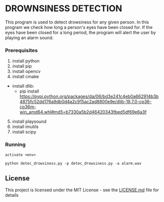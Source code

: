 # DROWNSINESS DETECTION

This program is used to detect drowsiness for any given person. In this program we check how long a person's eyes have been closed for. If the eyes have been closed for a long period, the program will alert the user by playing an alarm sound.

### Prerequisites

1) install python
2) install pip
3) install opencv
4) install cmake
-  install dlib: 
   -  pip install https://pypi.python.org/packages/da/06/bd3e241c4eb0a662914b3b4875fc52dd176a9db0d4a2c915ac2ad8800e9e/dlib-19.7.0-cp36-cp36m-win_amd64.whl#md5=b7330a5b2d46420343fbed5df69e6a3f
5) install playsound
6) install imutils
7) install scipy 

### Running
```
activate <env>
```
```
python detec_drowsiness.py -p detec_drowsiness.py -a alarm.wav
```



## License

This project is licensed under the MIT License - see the [LICENSE.md](LICENSE.md) file for details